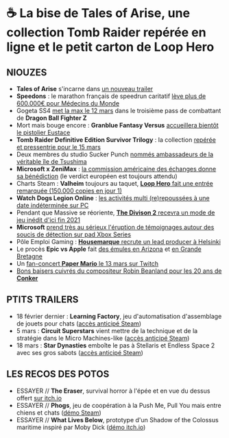# ☕ La bise de Tales of Arise, une collection Tomb Raider repérée en ligne et le petit carton de Loop Hero

## NIOUZES

- **Tales of Arise** s'incarne dans [un nouveau trailer](https://www.youtube.com/watch?v=WcVVsFYtTPA)
- **Speedons** : le marathon français de speedrun caritatif [lève plus de 600.000€ pour Médecins du Monde](https://www.gamekult.com/actualite/l-evenement-caritatif-speedons-collecte-plus-de-614-000-pour-medecins-du-monde-3050836817.html)
- Gogeta SS4 [met la max le 12 mars](https://www.youtube.com/watch?v=A-Eb1tAczEk) dans le troisième pass de combattant de **Dragon Ball Fighter Z**
- Mort mais bouge encore : **Granblue Fantasy Versus** [accueillera bientôt le pistolier Eustace](https://www.youtube.com/watch?v=6L0CS3U7V28)
- **Tomb Raider Definitive Edition Survivor Trilogy** : la collection [repérée et pressentrie pour le 15 mars](https://www.eurogamer.net/articles/2021-03-07-tomb-raider-definitive-survivor-trilogy-has-popped-up-on-the-microsoft-store)
- Deux membres du studio Sucker Punch [nommés ambassadeurs de la véritable île de Tsushima](https://www.gamekult.com/actualite/les-createurs-de-ghost-of-tsushima-nommes-ambassadeurs-par-le-maire-de-l-ile-3050836779.html)
- **Microsoft x ZeniMax** : [la commission américaine des échanges donne sa bénédiction](https://www.gamasutra.com/view/news/378190/US_SEC_greenlights_Microsofts_acquisition_of_ZeniMax_Media.php?utm_source=feedburner&utm_medium=feed&utm_campaign=Feed%3A+GamasutraFeatureArticles+%28Gamasutra+Feature+Articles%29) (le verdict européen est toujours attendu)
- Charts Steam : **Valheim** toujours au taquet, [**Loop Hero** fait une entrée remarquée (150.000 copies en jour 1)](https://www.thegamer.com/loop-hero-draws-more-than-150000-players-in-24-hours/)
- **Watch Dogs Legion Online** : [les activités multi (re)repoussées à une date indéterminée sur PC](https://www.eurogamer.net/articles/2021-03-06-watch-dogs-legions-online-mode-delayed-on-pc)
- Pendant que Massive se réoriente, [**The Divison 2** recevra un mode de jeu inédit d'ici fin 2021](https://www.eurogamer.net/articles/2021-03-06-the-division-2-to-get-a-game-mode-entirely-new-to-the-franchise-late-2021)
- **Microsoft** [prend très au sérieux l'éruption de témoignages autour des soucis de détection sur pad Xbox Series](https://www.ign.com/articles/microsoft-looking-into-a-fix-for-unresponsive-xbox-controller-issue)
- Pôle Emploi Gaming : [**Housemarque** recrute un lead producer à Helsinki](https://www.gamasutra.com/view/news/378153/Get_a_job_Join_Housemarque_as_a_Lead_Producer.php?utm_source=feedburner&utm_medium=feed&utm_campaign=Feed%3A+GamasutraFeatureArticles+%28Gamasutra+Feature+Articles%29)
- Le procès **Epic vs Apple** fait [des émules en Arizona](https://www.gamasutra.com/view/news/378138/Arizona_bill_aims_to_make_Apple_Google_allow_thirdparty_payment_systems_on_mobile.php?utm_source=feedburner&utm_medium=feed&utm_campaign=Feed%3A+GamasutraFeatureArticles+%28Gamasutra+Feature+Articles%29) et [en Grande Bretagne](https://www.wraltechwire.com/2021/03/04/epic-apple-case-set-for-trial-may-3-uk-opens-probe-of-apple-practices/)
- Un [fan-concert **Paper Mario** le 13 mars sur Twitch](https://twitter.com/vgmtogether/status/1368305385292103690?s=21)
- [Bons baisers cuivrés du compositeur Robin Beanland pour les 20 ans de **Conker**](https://twitter.com/TheRealBeano/status/1367746197209899009)

## PTITS TRAILERS

- 18 février dernier : **Learning Factory**, jeu d'automatisation d'assemblage de jouets pour chats ([accès anticipé Steam](https://store.steampowered.com/app/1150090/Learning_Factory/))
- 5 mars : **Circuit Superstars** vient mettre de la technique et de la stratégie dans le Micro Machines-like ([accès anticipé Steam](https://store.steampowered.com/app/1097130/Circuit_Superstars/))
- 18 mars : **Star Dynasties** emboîte le pas à Stellaris et Endless Space 2 avec ses gros sabots  ([accès anticipé Steam](https://store.steampowered.com/app/1194590/Star_Dynasties/))

## LES RECOS DES POTOS

- ESSAYER // **The Eraser**, survival horror à l'épée et en vue du dessus offert [sur itch.io](https://pbg.itch.io/theeraser)
- ESSAYER // **Phogs**, jeu de coopération à la Push Me, Pull You mais entre chiens et chats ([démo Steam](https://store.steampowered.com/app/850320/PHOGS/))
- ESSAYER // **What Lives Below**, prototype d'un Shadow of the Colossus maritime inspiré par Moby Dick ([démo itch.io](https://st3b.itch.io/what-lives-below))
